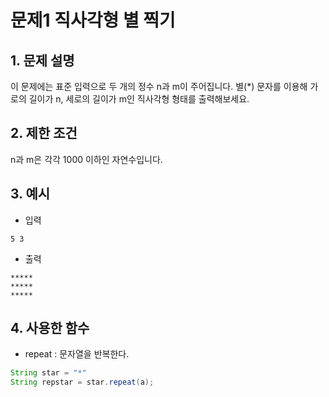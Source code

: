 # 문제1 직사각형 별 찍기 

## 1. 문제 설명
이 문제에는 표준 입력으로 두 개의 정수 n과 m이 주어집니다.
별(*) 문자를 이용해 가로의 길이가 n, 세로의 길이가 m인 직사각형 형태를 출력해보세요.

## 2. 제한 조건
n과 m은 각각 1000 이하인 자연수입니다.

## 3. 예시
* 입력
```
5 3
```

* 출력
```
*****
*****
*****
```

## 4. 사용한 함수
* repeat : 문자열을 반복한다.
```java
String star = "*"
String repstar = star.repeat(a);
```
